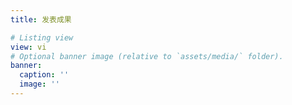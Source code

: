 ```yaml
---
title: 发表成果

# Listing view
view: vi
# Optional banner image (relative to `assets/media/` folder).
banner:
  caption: ''
  image: ''
---
```

